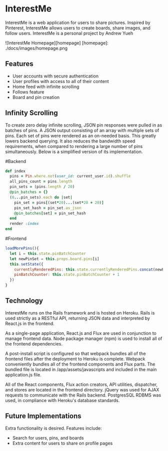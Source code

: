 # InterestMe

InterestMe is a web application for users to share pictures. Inspired by Pinterest, InterestMe allows users to create boards, share images, and follow users. InterestMe is a personal project by Andrew Yueh

![InterestMe Homepage][homepage]
[homepage]: ./docs/images/homepage.png

## Features

 - User accounts with secure authentication
 - User profiles with access to all of their content
 - Home feed with infinite scrolling
 - Follows feature
 - Board and pin creation

## Infinity Scrolling

To create zero delay infinite scrolling, JSON pin responses were pulled in as batches of pins. A JSON output consisting of an array with multiple sets of pins. Each set of pins were rendered as an on-needed basis. This greatly lowers backend querying. It also reduces the bandwidth speed requirements, when compared to rendering a large number of pins simultaneously. Below is a simplified version of its implementation.

#Backend
```ruby
def index
  pins = Pin.where.not(user_id: current_user.id).shuffle
  all_pins_count = pins.length
  pin_sets = (pins.length / 20)
  @pin_batches = {}
  (0...pin_sets).each do |set|
    pin_set = pins[(set*20)...(set*20 + 20)]
    pin_set_hash = pin_set.as_json
    @pin_batches[set] = pin_set_hash
  end
  render :index
end
```

#Frontend
```javascript
loadMorePins(){
  let i = this.state.pinBatchCounter
  let newPinSet = this.props.board.pins[i]
  this.setState({
    currentlyRenderedPins: this.state.currentlyRenderedPins.concat(newPinSet),
    pinBatchCounter: this.state.pinBatchCounter + 1
  })
}
```

## Technology

InterestMe runs on the Rails framework and is hosted on Heroku. Rails is used strictly as a RESTful API, returning JSON data and interpreted by React.js in the frontend.

As a single-page application, React.js and Flux are used in conjunction to manage frontend data. Node package manager (npm) is used to install all of the frontend dependencies.

A post-install script is configured so that webpack bundles all of the frontend files after the deployment to Heroku is complete. Webpack conveniently bundles all of the frontend components and Flux parts. The bundled file is located in /app/assets/javascripts and included in the main application.js file.

All of the React components, Flux action creators, API utilities, dispatcher, and stores are located in the frontend directory. jQuery was used for AJAX requests to communicate with the Rails backend. PostgresSQL RDBMS was used, in compliance with Heroku's database standards.

## Future Implementations
Extra functionality is desired. Features include:
- Search for users, pins, and boards
- Extra content for users to share on profile pages
